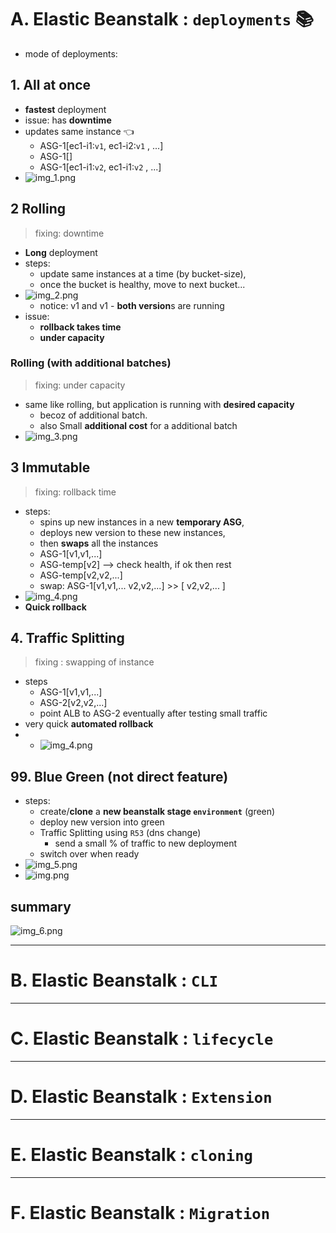 # A. Elastic Beanstalk : `deployments` :books:
- mode of deployments:
## 1. All at once
- **fastest**  deployment
- issue: has  **downtime**
- updates same instance :point_left:
  - ASG-1[ec1-i1:`v1`, ec1-i2:`v1` , ...]
  - ASG-1[]
  - ASG-1[ec1-i1:`v2`, ec1-i1:`v2` , ...]
- ![img_1.png](../99_img/dva/beanstalk/01/img_1.png)

## 2 Rolling
> fixing: downtime
- **Long** deployment
- steps:
  - update same instances at a time (by bucket-size), 
  - once the bucket is healthy, move to next bucket...
- ![img_2.png](../99_img/dva/beanstalk/01/img_2.png)
  - notice: v1 and v1 - **both version**s are running
- issue:
  - **rollback takes time**
  - **under capacity**

### Rolling (with additional batches)
> fixing: under capacity
- same like rolling, but application is running with **desired capacity**
  - becoz of additional batch.
  - also Small **additional cost** for a additional batch
- ![img_3.png](../99_img/dva/beanstalk/01/img_3.png)

## 3 Immutable 
> fixing: rollback time
- steps:
  - spins up new instances in a new **temporary ASG**, 
  - deploys new version to these new instances,
  - then **swaps** all the instances
  - ASG-1[v1,v1,...]
  - ASG-temp[v2] --> check health, if ok then rest
  - ASG-temp[v2,v2,...]
  - swap: ASG-1[v1,v1,... v2,v2,...] >> [ v2,v2,... ]
- ![img_4.png](../99_img/dva/beanstalk/01/img_4.png)
- **Quick rollback**

## 4. Traffic Splitting
> fixing : swapping of instance
- steps
  - ASG-1[v1,v1,...]
  - ASG-2[v2,v2,...]
  - point ALB to ASG-2 eventually after testing small traffic
- very quick **automated rollback**
- - ![img_4.png](../99_img/dva/beanstalk/01/img_7.png)

## 99. Blue Green (not direct feature)
- steps:
  - create/**clone** a **new beanstalk stage `environment`** (green)
  - deploy new version into green
  - Traffic Splitting using `R53` (dns change)
    - send a small % of traffic to new deployment
  - switch over when ready
- ![img_5.png](../99_img/dva/beanstalk/01/img_5.png)
- ![img.png](../99_img/dva/beanstalk/01/img10.png)

## summary
![img_6.png](../99_img/dva/beanstalk/01/img_6.png)

---
# B. Elastic Beanstalk : `CLI`

---
# C. Elastic Beanstalk : `lifecycle`

---
# D. Elastic Beanstalk : `Extension`

---
# E. Elastic Beanstalk : `cloning`

---
# F. Elastic Beanstalk : `Migration`

